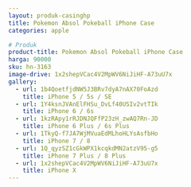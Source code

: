 ```yaml
---
layout: produk-casinghp
title: Pokemon Absol Pokeball iPhone Case
categories: apple

# Produk
product-title: Pokemon Absol Pokeball iPhone Case
harga: 90000
sku: hn-3163
image-drive: 1x2shepVCac4V2MpWV6NiJiHF-A73uU7x
gallery:
  - url: 1b4QoetfjdNW5J3BRv7dyA7nAX70FoAzd
    title: iPhone 5 / 5s / SE
  - url: 1Y4ksnJVAnElFHSu_DvLf40USIv2vtTIk
    title: iPhone 6 / 6s
  - url: 1kzRApy1rRJDNJQFfP23zH_zwAQ7Rn-JD
    title: iPhone 6 Plus / 6s Plus
  - url: 1TkyQ-f7JA7WjMVuaEdMLhoHLYsAsfbHo
    title: iPhone 7 / 8
  - url: 1Q_qyzSZ1cGkWPX1kcqkdMN2atzV95-g5
    title: iPhone 7 Plus / 8 Plus
  - url: 1x2shepVCac4V2MpWV6NiJiHF-A73uU7x
    title: iPhone X
---
```

